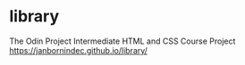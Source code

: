 # library
The Odin Project Intermediate HTML and CSS Course Project
https://janbornindec.github.io/library/
